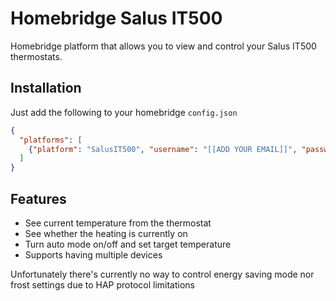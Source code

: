 # Homebridge Salus IT500
Homebridge platform that allows you to view and control your Salus IT500 thermostats.

## Installation
Just add the following to your homebridge `config.json`

```json
{
  "platforms": [
    {"platform": "SalusIT500", "username": "[[ADD YOUR EMAIL]]", "password": "[[ADD YOUR PASSWORD]]"}
  ]
}
```

## Features
- See current temperature from the thermostat
- See whether the heating is currently on
- Turn auto mode on/off and set target temperature
- Supports having multiple devices

Unfortunately there's currently no way to control energy saving mode nor frost settings due to HAP protocol limitations
